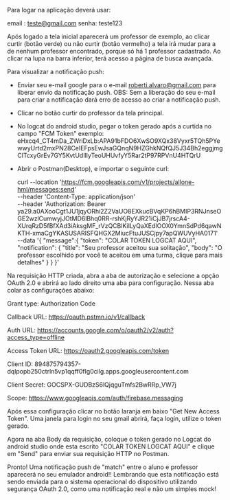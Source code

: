Para logar na aplicação deverá usar: 

email : teste@gmail.com
senha: teste123

Após logado a tela inicial aparecerá um professor de exemplo, ao clicar curtir (botão verde) ou não curtir (botão vermelho) a tela irá mudar para a de nenhum professor encontrado, porque só há 1 professor cadastrado.
Ao clicar na lupa na barra inferior, terá acesso a página de busca avançada.

Para visualizar a notificação push:
- Enviar seu e-mail google para o e-mail roberti.alvaro@gmail.com para liberar envio da notificação push. OBS: Sem a liberação do seu e-mail para criar a notificação dará erro de acesso ao criar a notificação push.
- Clicar no botão curtir do professor da tela principal.
- No logcat do android studio, pegar o token gerado após a curtida no campo "FCM Token" exemplo: eHxcq4_CT4mDa_ZWriDxLb:APA91bFDO6XwSO9XQx38Vyxr5TQh5PYewwyUrtd2mxPN28CeIEFpsEwJsaGQnqN9HZGhkNQfQJ5J34Bh2eggjmgClTcxyGrEv7GY5KvtUdIllyTeoUHUvfyY5Rar2tP97RPVnU4HTQrU
- Abrir o Postman(Desktop), e importar o seguinte curl:
  
    curl --location 'https://fcm.googleapis.com/v1/projects/allone-hml/messages:send' \
    --header 'Content-Type: application/json' \
    --header 'Authorization: Bearer ya29.a0AXooCgt1JU1jqyORhi2Z2VaUO8EXkucBVqKP6hBMIP3RNJnseOGE2wzlCumwyjJOtMD6lBhq0RR-rshKjRyYJR21iCjJB7jrscA4-XUrqRzD5fBfXAd3iAksgMF_rVzQCBlKiILyQaXEdIOOX0YmnSdPd6qawNKTH-xmaCgYKASUSARISFQHGX2MiucFtuJUSCjpy7apQWUVyHA0171' \
    --data '{
    "message":{
    "token": "COLAR TOKEN LOGCAT AQUI",
    "notification": {
    "title": "Seu professor aceitou sua solitação",
    "body": "O professor escolhido por você te aceitou em uma turma, clique para mais detalhes"
    }
    }
    }'
  
Na requisição HTTP criada, abra a aba de autorização e selecione a opção OAuth 2.0 e abrirá ao lado direito uma aba para configuração. Nessa aba colar as configurações abaixo:

Grant type: 
Authorization Code

Callback URL:
https://oauth.pstmn.io/v1/callback

Auth URL:
https://accounts.google.com/o/oauth2/v2/auth?access_type=offline

Access Token URL:
https://oauth2.googleapis.com/token

Client ID:
894875794357-dqlpopb250ctrln5vp1qqff0flg0cilg.apps.googleusercontent.com

Client Secret:
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

Scope:
https://www.googleapis.com/auth/firebase.messaging

Após essa configuração clicar no botão laranja em baixo "Get New Access Token". Uma janela para login no seu gmail abrirá, faça login, utilize o token gerado.

Agora na aba Body da requisição, coloque o token gerado no Logcat do android studio onde esta escrito "COLAR TOKEN LOGCAT AQUI" e clique em "Send" para enviar sua requisição HTTP no Postman.

Pronto! Uma notificação push de "match" entre o aluno e professor aparecerá no seu emulador android!! Lembrando que esta notificação está sendo enviada para o sistema operacional do dispositivo utilizando segurança OAuth 2.0, como uma notificação real e não um simples mock! 
